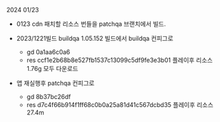 
2024 01/23


- 0123 cdn 패치할 리소스 번들을 patchqa 브랜치에서 빌드.

- 2023/1221빌드 buildqa 1.05.152 빌드에서 buildqa 컨피그로 
	-  gd 0a1aa6c0a6
	-  res ccf1e2b68b8e527fb1537c13099c5df9fe3e3b01
	플레이후 리소스 1.76g 모두 다운로드

- 앱 재실행후 patchqa 컨피그로 
	- gd 8b37bc26df
	- res d7c4f66b914f1ff68c0b0a25a81d41c567dcbd35
	플레이후 리소스 27.4m 